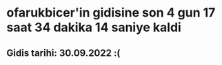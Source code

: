 # ofarukbicer'in gidisine son 4 gun 17 saat 34 dakika 14 saniye kaldi

## Gidis tarihi: 30.09.2022 :(